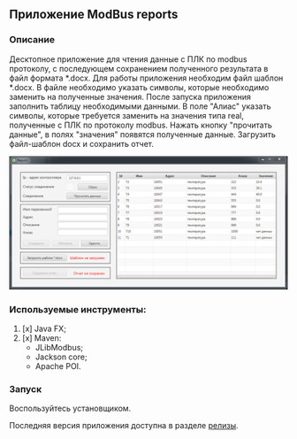 ## Приложение ModBus reports

### Описание

Десктопное приложение для чтения данные с ПЛК по modbus протоколу, с последующем сохранением полученного результата в файл формата *.docx.
Для работы приложения необходим файл шаблон *.docx. В файле необходимо указать символы, которые необходимо 
заменить на полученные значения. После запуска приложения заполнить таблицу необходимыми данными.
В поле "Алиас" указать символы, которые требуется заменить на значения типа real, полученные с ПЛК по 
протоколу modbus. Нажать кнопку "прочитать данные", в полях "значения" появятся полученные данные.
Загрузить файл-шаблон docx и сохранить отчет.

![screen.png](src/main/resources/images/screen.png)

### Используемые инструменты:
1. [x] Java FX;
2. [x] Maven:
   * JLibModbus;
   * Jackson core;
   * Apache POI.
  
### Запуск
Воспользуйтесь установщиком.

Последняя версия приложения доступна в разделе [релизы](https://github.com/kollince/ModbusReport/releases).







